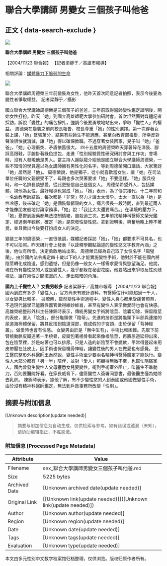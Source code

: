 # 聯合大學講師 男變女 三個孩子叫他爸

## 正文 { data-search-exclude }


![](../tgnews.gif)

**聯合大學講師 男變女 三個孩子叫他爸**

【2004/11/23 聯合報】 【記者梁靜于／高雄市報導】

相關評論︰[媒體暴力下脆弱的生命](../../articles/2004Jul-Dec/media.htm)

![](images/2363276-951764[1].jpg)

聯合大學講師周德榮三年前變裝為女性，他昨天首次同意記者拍照，表示今後要為變性者爭取權益。 記者梁靜于／攝影  

國立聯合大學講師周德榮是三個孩子的爸爸，三年前取得醫師變性鑑定證明後，開始女性打扮。昨天「她」到國立高雄師範大學參加研討會，首次坦然面對媒體記者採訪，訴說「變性」的痛苦掙扎，強調今後要勇敢地站出來，爭取「變性人」的權益。 周德榮在變裝之前向校長報告，校長尊重「她」的性別選擇。第一次穿著女裝上課，「她」緊張萬分，結果有些師生不能適應，甚至向教育部檢舉，所幸反對聲浪很快就消減，讓「她」得以確保教職。不過穿著女裝回家，兒子叫「她」「爸爸」，「她」心理衝突、矛盾依舊很大。 四十五歲的周德榮昨天穿著碎花洋裝、腳踩高跟鞋，手腕掛著綠色提包，走進「性別經驗質性研究研討會與工作坊」會場時，沒有人發現他是男人。當主持人謝臥龍介紹他是國立聯合大學講師周德榮，一些不知情的學員還以為女講師擁有男性化的名字，等到周德榮開口講話，大家驚訝「她」居然是「他」。 周德榮說，他是獨子，從小就喜歡當女生，讓「她」在司法單位任職的父親很受不了，母親也多次哭著要求「她」不要這樣。「她」服兵役時，和一名排長談戀愛，從此更堅信自己是個女人。 周德榮希望外人，包括媒體，視他為女性，最好報導也寫成「她」。「她」表示，為了傳宗接代，十二年前和一名幼教老師結婚，每次都是「非常」努力才讓太太懷孕。太太一直以為「她」是性冷感，後來確定「她」是個裝錯軀殼的女人，痛苦很長一段時間，直到最近兩人才能像朋友般地討論家務事。「她」說：「我比太太還要痛苦。」在環境的壓力下，「她」憂鬱到服藥都無法控制情緒，自殺過三次。五年前找精神科醫師文榮光鑑定，經過兩年觀察，確定「她」是原發性變性慾。拿到證明後，興奮地晚上睡不著覺，並且做出今後要打扮成女人的決定。 

變裝三年的周德榮，一直很低調，媒體記者採訪「她」，「她」都要求不可具名，也不可以拍照。昨天研討會上發表「以詮釋學觀點論述的變性慾文字教育內涵」之後，他似有所悟，決定勇敢地站出來。 周德榮已經為自己取了女性名字「周璧蘭」，由於國內法令規定四十歲以下的人才能實施變性手術，他對於不能在國內將陰莖轉化成陰道，感到遺憾，但是仍像一般女人一樣需求愛情與慾望滿足。他說，現在所有變性慾的人或是變性人，幾乎都躲在秘密花園，他要站出來爭取反性別歧視法，讓在兩性之間擺盪的人，走出陰暗的角落。

**國內上千變性人？ 女變男較多** 記者梁靜于／高雄市報導  【2004/11/23 聯合報】  國內到底有多少「變性人」，官方尚未有統計資料，有醫師估計可能超過一千人，以女變男比較多。 據瞭解，雖然變性手術過程中，變性人身心都承受痛苦煎熬，不過現代醫學已能將性器官做得維妙維肖，甚至有變性人表示做愛時也會有快感。 高雄榮總整形外科主任陳錦時表示，傳統男變女手術將陰莖、陰囊切除，保留陰莖的表皮，置入「陰道」，部分龜頭做「陰蒂」。先進的技術是將龜頭下半部與連接的尿道海棉體保留，將其反摺到陰道深部，做成假的子宮頸，由於保留「背神經叢」，做愛時也會有快感。 女變男由於是「無中生有」，手術比較困難。先取下前臂橈動脈皮瓣連著一半橈骨，皮瓣包著橈骨看起來像根陰莖，再將尿道延伸出來，包在陰莖裡，於是站著也可以排尿。只是人造的新陰莖不會變軟，平常得豎起來用皮帶壓在肚皮上。因手術也保留橈骨神經，讓變性後的男人在做愛也有感覺。 民生醫院整形外科醫師王泰然說，變性手術至少要兩名精神科醫師鑑定才能執行。變性人大部分都有「另一半」陪伴，並對「愛人」照顧得無微不至，也幫忙隱瞞家人。國內曾發生變性人父母獲悉女兒要變性，衝到手術室外阻止，叫醫生不準動刀，否則要醫院好看。在家長威脅下，儘管變性人簽署同意書，最後醫生僅為她除去乳房。 陳錦時表示，據他了解，有不少變性慾的人到泰國或他國做變性手術，由於沒有精神科醫師鑑定，無法到戶政事務所改變「性別」。
<!-- tcd_original_link https://sex.ncu.edu.tw/intermargins/repression/deviant/transgender/news/2004Jul-Dec/transnews_20041124a.htm -->


## 摘要与附加信息

<!-- tcd_abstract -->
[Unknown description(update needed)]
<!-- tcd_abstract_end -->

> 摘要与附加信息为自动生成，仅供检索与参考。如有错误或遗漏（未知），请协助编辑指正，不胜感激。

### 附加信息 [Processed Page Metadata]

| Attribute       | Value                                  |
|-----------------|----------------------------------------|
| Filename        | sex_聯合大學講師男變女三個孩子叫他爸.md                             |
| Size            | 5225 bytes                           |
| Archived Date   | [Unknown archived date(update needed)]                             |
| Original Link   | [[Unknown link(update needed)]]([Unknown link(update needed)])                       |
| Author          | [Unknown author(update needed)]                               |
| Region          | [Unknown region(update needed)]                               |
| Date            | [Unknown date(update needed)]                                 |
| Tags            | [Unknown tags(update needed)]                                 |
| Evaluation            | [Unknown type(update needed)]                                 |
<!-- tcd_table_end -->

本文由多元性别中文数字档案馆归档整理，仅供浏览。版权归原作者所有。
